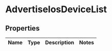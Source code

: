 # AdvertiseIosDeviceList

## Properties
Name | Type | Description | Notes
------------ | ------------- | ------------- | -------------
